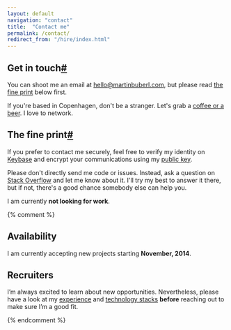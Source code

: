 ```yaml
---
layout: default
navigation: "contact"
title:  "Contact me"
permalink: /contact/
redirect_from: "/hire/index.html"
---
```


<h2 id="get-in-touch" class="has-permalink">Get in touch<a class="permalink" title="Permalink" href="#get-in-touch">#</a></h2>

You can shoot me an email at <a href="mailto:hello@martinbuberl.com">hello@martinbuberl.com</a>, but please read [the fine print](#the-fine-print) below first.

If you're based in Copenhagen, don't be a stranger. Let's grab a <a target="_blank" href="https://www.google.com/maps/d/edit?mid=1m7aKRR3_tNcR6r6iZYpNhjIhVkE">coffee or a beer</a>. I love to network.

<h2 id="the-fine-print" class="has-permalink">The fine print<a class="permalink" title="Permalink" href="#the-fine-print">#</a></h2>

If you prefer to contact me securely, feel free to verify my identity on <a target="_blank" href="https://keybase.io/martinbuberl">Keybase</a> and encrypt your communications using my <a target="_blank" href="https://keybase.io/martinbuberl/key.asc">public key</a>.

Please don't directly send me code or issues. Instead, ask a question on <a target="_blank" href="http://stackoverflow.com/questions/ask">Stack Overflow</a> and let me know about it. I'll try my best to answer it there, but if not, there's a good chance somebody else can help you.

I am currently **not looking for work**.

{% comment %}

## Availability

I am currently accepting new projects starting **November, 2014**.

## Recruiters

I’m always excited to learn about new opportunities. Nevertheless, please have a look at my <a target="_blank" href="http://careers.stackoverflow.com/martinbuberl">experience</a> and [technology stacks](/resources/) **before** reaching out to make sure I’m a good fit.

{% endcomment %}